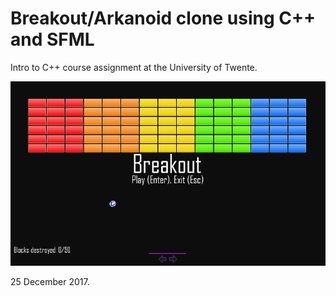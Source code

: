 # Breakout/Arkanoid clone using C++ and SFML

Intro to C++ course assignment at the University of Twente.

![](Breakout%20by%20Joost%20Thissen%20s1767089%20C++/Breakout.png)

25 December 2017.
